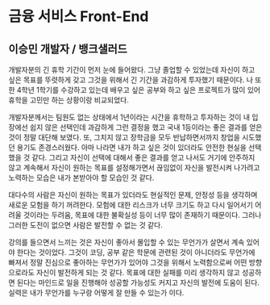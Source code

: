 금융 서비스 Front-End
===================
이승민 개발자 / 뱅크샐러드
---------------------
	 	 	
 개발자분의 긴 휴학 기간이 먼저 눈에 들어왔다. 그냥 졸업할 수 있었는데 자신이 하고 싶은 목표를 뚜렷하게 갖고 그것을 위해서 긴 기간을 과감하게 투자했기 때문이다. 나 또한 4학년 1학기를 수강하고 있는데 배우고 싶은 공부와 하고 싶은 프로젝트가 많이 있어 휴학을 고민만 하는 상황이랑 비교되었다.

 개발자분께서는 팀원도 없는 상태에서 1년이라는 시간을 휴학하고 투자하는 것이 내 입장에선 쉽지 않은 선택인데 과감하게 그런 결정을 했고 국내 1등이라는 좋은 결과를 얻은 것이 정말 대단해 보였다. 또, 그치지 않고 장학금을 모두 반납하면서까지 창업을 시도했던 용기도 존경스러웠다. 아마 나라면 내가 하고 싶은 것이 있더라도 안전한 현실을 선택했을 것 같다. 그리고 자신이 선택에 대해서 좋은 결과를 얻고 나서도 거기에 안주하지 않고 계속해서 자신이 원하는 목표를 설정해가면서 끊임없이 자신을 발전시켜 나가려고 노력하는 모습은 내가 본받아야 할 모습인 것 같다. 

 대다수의 사람은 자신이 원하는 목표가 있더라도 현실적인 문제, 안정성 등을 생각하며 새로운 모험을 하기 꺼려한다. 모험에 대한 리스크가 너무 크기도 하고 다시 일어서기 어려울 것이라는 두려움, 목표에 대한 불확실성 등이 너무 많이 존재하기 때문이다. 그러나 그러한 도전이 없으면 사람은 발전할 수 없는 것 같다. 

 강의를 들으면서 느끼는 것은 자신이 좋아서 몰입할 수 있는 무언가가 살면서 계속 있어야 한다는 것이었다. 그것이 코딩, 공부 같은 학문에 관련된 것이 아니더라도 무언가에 빠져서 정말 진심으로 좋아하는 무언가가 있어야 그것을 위해서 노력함으로써 어떤 방향으로라도 자신이 발전하게 되는 것 같다. 목표에 대한 실패를 미리 생각하지 않고 성공하면 된다는 마인드로 일을 진행해야 성공할 가능성도 커지고 자신의 발전에 도움이 된다. 실력은 내가 무언가를 누구랑 어떻게 잘 만들 수 있는가 이다.


